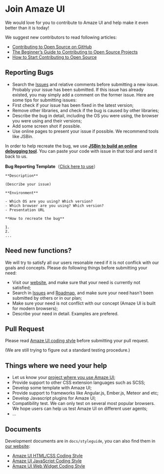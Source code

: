 # Join Amaze UI


We would love for you to contribute to Amaze UI and help make it even better than it is today! 

We suggest new contributors to read following articles:

- [Contributing to Open Source on GitHub](https://guides.github.com/activities/contributing-to-open-source/)
- [The Beginner’s Guide to Contributing to Open Source Projects](http://blog.newrelic.com/2014/05/05/open-source_gettingstarted/)
- [How to Start Contributing to Open Source](http://www.developer.com/open/how-to-start-contributing-to-open-source.html)

## Reporting Bugs

- Search the [Issues](https://github.com/allmobilize/amazeui/issues/new?title=Bug%3A%20&body=**%E9%97%AE%E9%A2%98%E6%8F%8F%E8%BF%B0**%0A%0A%EF%BC%88%E6%8F%8F%E8%BF%B0%E4%B8%80%E4%B8%8B%E9%97%AE%E9%A2%98%EF%BC%89%0A%0A**%E4%BA%A7%E7%94%9F%E7%8E%AF%E5%A2%83**%0A%0A-%20%E6%93%8D%E4%BD%9C%E7%B3%BB%E7%BB%9F%E5%8F%8A%E7%89%88%E6%9C%AC%EF%BC%9A%0A-%20%E6%B5%8F%E8%A7%88%E5%99%A8%E5%8F%8A%E7%89%88%E6%9C%AC%EF%BC%9A%0A-%20%E6%BC%94%E7%A4%BA%E5%9C%B0%E5%9D%80%EF%BC%9A%0A%0A**%E5%A4%8D%E7%8E%B0%E6%AD%A5%E5%A5%8F**%0A%0A1.%20%0A2.%20%0A...) and relative comments before submitting a new issue. Probably your issue has been submitted. If this issue has already existed, you may simply add a comment on the former issue. 
Here are some tips for submitting issues:
- First check if your issue has been fixed in the latest version;
- Remove other libraries, and check if the bug is caused by other libraries;
- Describe the bug in detail, including the OS you were using, the browser you were using and their versions;
- Add some screen shot if possible.
- Use online pages to present your issue if possible. We recommend tools like JSBin.

In order to help recreate the bug, we use **[JSBin to build an online debugging tool](http://bin.amazeui.org)**. You can paste your code with issue in that tool and send it back to us.

**Bug Reporting Template**（[Click here to use](https://github.com/allmobilize/amazeui/issues/new?title=Bug%3A%20&body=**%E9%97%AE%E9%A2%98%E6%8F%8F%E8%BF%B0**%0A%0A%EF%BC%88%E6%8F%8F%E8%BF%B0%E4%B8%80%E4%B8%8B%E9%97%AE%E9%A2%98%EF%BC%89%0A%0A**%E4%BA%A7%E7%94%9F%E7%8E%AF%E5%A2%83**%0A%0A-%20%E6%93%8D%E4%BD%9C%E7%B3%BB%E7%BB%9F%E5%8F%8A%E7%89%88%E6%9C%AC%EF%BC%9A%0A-%20%E6%B5%8F%E8%A7%88%E5%99%A8%E5%8F%8A%E7%89%88%E6%9C%AC%EF%BC%9A%0A-%20%E6%BC%94%E7%A4%BA%E5%9C%B0%E5%9D%80%EF%BC%9A%0A%0A**%E5%A4%8D%E7%8E%B0%E6%AD%A5%E5%A5%8F**%0A%0A1.%20%0A2.%20%0A...)）

```
**Description**

(Describe your issue)

**Environment**

- Which OS are you using? Which version?
- Which browser are you using? Which version?
- Presentation URL

**How to recreate the bug**

1.
2.
...
```

## Need new functions?

We will try to satisfy all our users resonable need if it is not conflick with our goals and concepts. Please do following things before submitting your need:

- Visit our [website](http://amazeui.org/), and make sure that your need is currently not satisfied;
- Search in [Issues](https://github.com/allmobilize/amazeui/issues) and [Roadmap](https://github.com/allmobilize/amazeui/wiki/Roadmap), and make sure your need hasn't been submitted by others or in our plan;
- Make sure your need is not conflict with our concept (Amaze UI is built for modern browsers);
- Describe your need in detail. Examples are prefered.

## Pull Request

Please read [Amaze UI coding style](https://github.com/allmobilize/amazeui/wiki/Style-Guide) before submitting your pull request.

(We are still trying to figure out a standard testing procedure.)


## Things where we need your help

- Let us know your [project where you use Amaze UI](https://github.com/allmobilize/amazeui/wiki/Sites-Using-AmazeUI);
- Provide support to other CSS extension languages such as SCSS;
- Develop some template with Amaze UI;
- Provide support to frameworks like Angular.js, Ember.js, Meteor and etc;
- Develop Javascript plugins for Amaze UI;
- Compatibility test. We can only test on several most popular browsers. We hope users can help us test Amaze UI on different user agents;
- ...

## Documents

Development documents are in `docs/styleguide`, you can also find them in [our website](http://amazeui.org/):

- [Amaze UI HTML/CSS Coding Style](http://amazeui.org/getting-started/html-css)
- [Amaze UI JavaScript Coding Style](http://amazeui.org/getting-started/javascript)
- [Amaze UI Web Widget Coding Style](http://amazeui.org/getting-started/widget)

